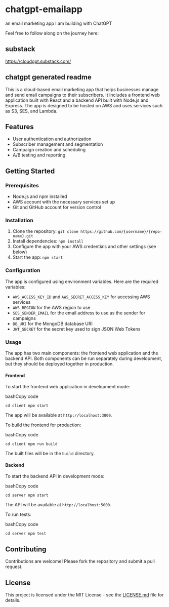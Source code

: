 # chatgpt-emailapp
an email marketing app I am building with ChatGPT

Feel free to follow along on the journey here:

## substack
https://cloudgpt.substack.com/

## chatgpt generated readme

This is a cloud-based email marketing app that helps businesses manage and send email campaigns to their subscribers. It includes a frontend web application built with React and a backend API built with Node.js and Express. The app is designed to be hosted on AWS and 
uses services such as S3, SES, and Lambda.

Features
--------

-   User authentication and authorization
-   Subscriber management and segmentation
-   Campaign creation and scheduling
-   A/B testing and reporting

Getting Started
---------------

### Prerequisites

-   Node.js and npm installed
-   AWS account with the necessary services set up
-   Git and GitHub account for version control

### Installation

1.  Clone the repository: `git clone https://github.com/{username}/{repo-name}.git`
2.  Install dependencies: `npm install`
3.  Configure the app with your AWS credentials and other settings (see below)
4.  Start the app: `npm start`

### Configuration

The app is configured using environment variables. Here are the required variables:

-   `AWS_ACCESS_KEY_ID` and `AWS_SECRET_ACCESS_KEY` for accessing AWS services
-   `AWS_REGION` for the AWS region to use
-   `SES_SENDER_EMAIL` for the email address to use as the sender for campaigns
-   `DB_URI` for the MongoDB database URI
-   `JWT_SECRET` for the secret key used to sign JSON Web Tokens

### Usage

The app has two main components: the frontend web application and the backend API. Both components can be run separately during development, but they should be deployed together in production.

#### Frontend

To start the frontend web application in development mode:

bashCopy code

`cd client
npm start`

The app will be available at `http://localhost:3000`.

To build the frontend for production:

bashCopy code

`cd client
npm run build`

The built files will be in the `build` directory.

#### Backend

To start the backend API in development mode:

bashCopy code

`cd server
npm start`

The API will be available at `http://localhost:5000`.

To run tests:

bashCopy code

`cd server
npm test`

Contributing
------------

Contributions are welcome! Please fork the repository and submit a pull request.

License
-------

This project is licensed under the MIT License - see the [LICENSE.md](https://chat.openai.com/chat/LICENSE.md) file for details.
